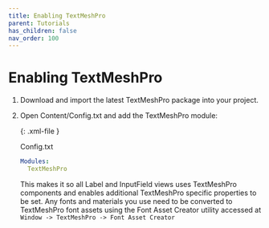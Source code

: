 ```yaml
---
title: Enabling TextMeshPro
parent: Tutorials
has_children: false
nav_order: 100
---
```

# Enabling TextMeshPro

1. Download and import the latest TextMeshPro package into your project. 

2. Open Content/Config.txt and add the TextMeshPro module:

   {: .xml-file }

   Config.txt

   ```yaml
   Modules: 
     TextMeshPro 
   ```

   This makes it so all Label and InputField views uses TextMeshPro components and enables additional TextMeshPro specific properties to be set. Any fonts and materials you use need to be converted to TextMeshPro font assets using the Font Asset Creator utility accessed at `Window -> TextMeshPro -> Font Asset Creator`

